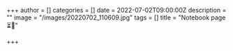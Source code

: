 +++
author = []
categories = []
date = 2022-07-02T09:00:00Z
description = ""
image = "/images/20220702_110609.jpg"
tags = []
title = "Notebook page ⏳🤲"

+++
